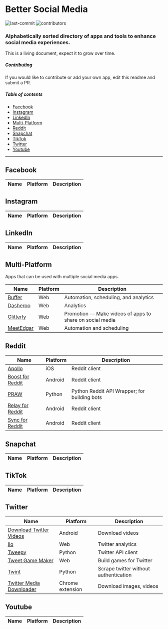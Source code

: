 # Better Social Media

![last-commit](https://img.shields.io/github/last-commit/mobilefirstllc/better-social-media)
![contributors](https://img.shields.io/github/contributors-anon/mobilefirstllc/better-social-media)

###  Alphabetically sorted directory of apps and tools to enhance social media experiences. 

This is a living document, expect it to grow over time. 

##### Contributing

If you would like to contribute or add your own app, edit this readme and submit a PR.

##### Table of contents

- [Facebook](#facebook) 
- [Instagram](#instagram) 
- [LinkedIn](#linkedin) 
- [Multi-Platform](#multi-platform)
- [Reddit](#reddit) 
- [Snapchat](#snapchat)  
- [TikTok](#tiktok) 
- [Twitter](#twitter) 
- [Youtube](#youtube)



---

## Facebook

| Name | Platform | Description |
| --- | --- | --- |

## Instagram

| Name | Platform | Description |
| --- | --- | --- |

## LinkedIn

| Name | Platform | Description |
| --- | --- | --- |

## Multi-Platform

Apps that can be used with multiple social media apps.

| Name | Platform | Description |
| --- | --- | --- |
| [Buffer](https://buffer.com/) | Web | Automation, scheduling, and analytics |
| [Dasheroo](https://dasheroo.com) | Web | Analytics |
| [Glitterly](https://www.glitterly.app/) | Web | Promotion ― Make videos of apps to share on social media |
| [MeetEdgar](https://meetedgar.com/) | Web | Automation and scheduling |

## Reddit

| Name | Platform | Description |
| --- | --- | --- |
| [Apollo](https://apolloapp.io/) | iOS | Reddit client |
| [Boost for Reddit](https://play.google.com/store/apps/details?id=com.rubenmayayo.reddit) | Android | Reddit client |
| [PRAW](https://github.com/tweepy/tweepy) | Python | Python Reddit API Wrapper; for building bots |
| [Relay for Reddit](https://play.google.com/store/apps/details?id=free.reddit.news) | Android | Reddit client |
| [Sync for Reddit](https://play.google.com/store/apps/details?id=com.laurencedawson.reddit_sync) | Android | Reddit client |

## Snapchat

| Name | Platform | Description |
| --- | --- | --- |

## TikTok

| Name | Platform | Description |
| --- | --- | --- |

## Twitter

| Name | Platform | Description |
| --- | --- | --- |
| [Download Twitter Videos](https://play.google.com/store/apps/details?id=tweeter.gif.twittervideodownloader) | Android | Download videos |
| [Ilo](http://ilo.so/) | Web | Twitter analytics |
| [Tweepy](https://github.com/tweepy/tweepy) | Python | Twitter API client |
| [Tweet Game Maker](https://tweetgamemaker.mobilefirst.me/) | Web | Build games for Twitter |
| [Twint](https://github.com/twintproject/twint) | Python | Scrape twitter without authentication | 
| [Twitter Media Downloader](https://chrome.google.com/webstore/detail/cblpjenafgeohmnjknfhpdbdljfkndig) | Chrome extension | Download images, videos |

## Youtube

| Name | Platform | Description |
| --- | --- | --- |

